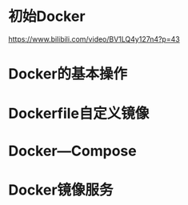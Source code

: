 # 初始Docker

https://www.bilibili.com/video/BV1LQ4y127n4?p=43

# Docker的基本操作

# Dockerfile自定义镜像

# Docker—Compose

# Docker镜像服务



